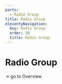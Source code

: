 ```yaml
---
parts:
  - Radio Group
title: Radio Group
eleventyNavigation:
  key: Radio Group
  order: 30
  title: Radio Group
---
```


# Radio Group

-> go to Overview

